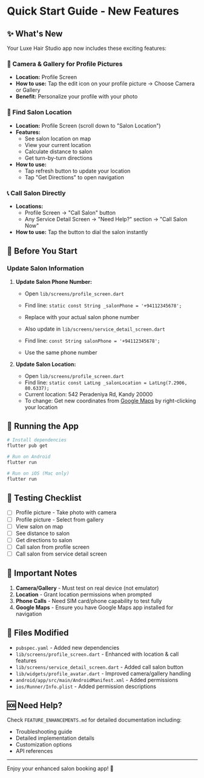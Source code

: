 # Quick Start Guide - New Features

## ✨ What's New

Your Luxe Hair Studio app now includes these exciting features:

### 📸 Camera & Gallery for Profile Pictures
- **Location:** Profile Screen
- **How to use:** Tap the edit icon on your profile picture → Choose Camera or Gallery
- **Benefit:** Personalize your profile with your photo

### 📍 Find Salon Location
- **Location:** Profile Screen (scroll down to "Salon Location")
- **Features:**
  - See salon location on map
  - View your current location
  - Calculate distance to salon
  - Get turn-by-turn directions
- **How to use:** 
  - Tap refresh button to update your location
  - Tap "Get Directions" to open navigation

### 📞 Call Salon Directly
- **Locations:** 
  - Profile Screen → "Call Salon" button
  - Any Service Detail Screen → "Need Help?" section → "Call Salon Now"
- **How to use:** Tap the button to dial the salon instantly

## 🔧 Before You Start

### Update Salon Information

1. **Update Salon Phone Number:**
   - Open `lib/screens/profile_screen.dart`
   - Find line: `static const String _salonPhone = '+94112345678';`
   - Replace with your actual salon phone number
   
   - Also update in `lib/screens/service_detail_screen.dart`
   - Find line: `const String salonPhone = '+94112345678';`
   - Use the same phone number

2. **Update Salon Location:**
   - Open `lib/screens/profile_screen.dart`
   - Find line: `static const LatLng _salonLocation = LatLng(7.2906, 80.6337);`
   - Current location: 542 Peradeniya Rd, Kandy 20000
   - To change: Get new coordinates from [Google Maps](https://www.google.com/maps) by right-clicking your location

## 🚀 Running the App

```bash
# Install dependencies
flutter pub get

# Run on Android
flutter run

# Run on iOS (Mac only)
flutter run
```

## 📱 Testing Checklist

- [ ] Profile picture - Take photo with camera
- [ ] Profile picture - Select from gallery
- [ ] View salon on map
- [ ] See distance to salon
- [ ] Get directions to salon
- [ ] Call salon from profile screen
- [ ] Call salon from service detail screen

## 🎯 Important Notes

1. **Camera/Gallery** - Must test on real device (not emulator)
2. **Location** - Grant location permissions when prompted
3. **Phone Calls** - Need SIM card/phone capability to test fully
4. **Google Maps** - Ensure you have Google Maps app installed for navigation

## 📝 Files Modified

- `pubspec.yaml` - Added new dependencies
- `lib/screens/profile_screen.dart` - Enhanced with location & call features
- `lib/screens/service_detail_screen.dart` - Added call salon button
- `lib/widgets/profile_avatar.dart` - Improved camera/gallery handling
- `android/app/src/main/AndroidManifest.xml` - Added permissions
- `ios/Runner/Info.plist` - Added permission descriptions

## 🆘 Need Help?

Check `FEATURE_ENHANCEMENTS.md` for detailed documentation including:
- Troubleshooting guide
- Detailed implementation details
- Customization options
- API references

---

Enjoy your enhanced salon booking app! 🎉
